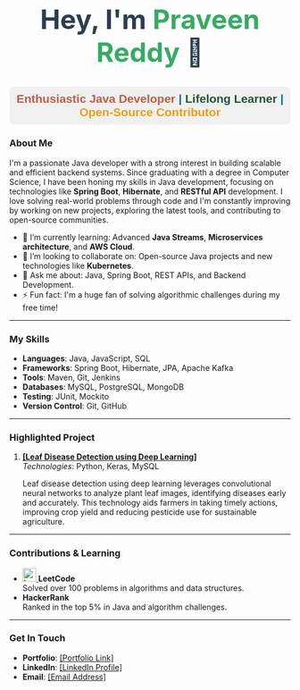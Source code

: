 <html lang="en">
<head>
    <meta charset="UTF-8">
    <meta name="viewport" content="width=device-width, initial-scale=1.0">
    <link rel="stylesheet" href="https://cdnjs.cloudflare.com/ajax/libs/font-awesome/6.0.0-beta3/css/all.min.css">
    <link rel="stylesheet" href="https://cdn.jsdelivr.net/gh/devicons/devicon@v2.14.0/devicon.min.css">
</head>
<body>
    <h1 style="color: #2C3E50; font-size: 48px; text-align: center; font-weight: bold;">
        Hey, I'm <span style="color: #35ac63;">Praveen Reddy</span> 👋
    </h1>
    <h2 style="color: #007396; background-color: #f0f0f0; padding: 10px; border-radius: 8px; text-align: center; font-weight: bold; font-family: Arial, sans-serif;">
        <span style="color: #c75c44;">Enthusiastic Java Developer</span> | 
        <span style="color: #215737;">Lifelong Learner</span> | 
        <span style="color: #F39C12;">Open-Source Contributor</span>
    </h2>
    <h3>About Me</h3>
    <p>
        I'm a passionate Java developer with a strong interest in building scalable and 
        efficient backend systems. Since graduating with a degree in Computer Science, 
        I have been honing my skills in Java development, focusing on technologies like 
        <strong>Spring Boot</strong>, <strong>Hibernate</strong>, and <strong>RESTful API</strong> development. I love solving real-world problems through code and I'm
        constantly improving by working on new projects, exploring the latest tools, and 
        contributing to open-source communities.
    </p>
    <ul>
        <li>🌱 I’m currently learning: Advanced <strong>Java Streams</strong>, <strong>Microservices architecture</strong>, and <strong>AWS Cloud</strong>.</li>
        <li>👯 I’m looking to collaborate on: Open-source Java projects and new technologies like <strong>Kubernetes</strong>.</li>
        <li>💬 Ask me about: Java, Spring Boot, REST APIs, and Backend Development.</li>
        <li>⚡ Fun fact: I'm a huge fan of solving algorithmic challenges during my free time!</li>
    </ul>
    <hr>
    <h3>My Skills</h3>
    <ul>
        <li><strong><i class="fas fa-code" style="color:#5A9; font-size: 18px;"></i> Languages</strong>:   
            <i class="devicon-java-plain" style="color:#007396; font-size: 24px;"></i> Java, 
            <i class="devicon-javascript-plain" style="color:#F0DB4F; font-size: 24px;"></i> JavaScript, 
            <i class="devicon-sqlite-plain" style="color:#003B57; font-size: 24px;"></i> SQL
        </li>
        <li><strong><i class="fas fa-cubes" style="color:#FF5733; font-size: 18px;"></i> Frameworks</strong>:   
            <i class="devicon-spring-plain" style="color:#6DB33F; font-size: 24px;"></i> Spring Boot, 
            <i class="fas fa-database" style="color:#E74C3C; font-size: 24px;"></i> Hibernate, 
            <i class="fas fa-project-diagram" style="color:#27AE60; font-size: 24px;"></i> JPA, 
            <i class="devicon-apachekafka-original" style="color:#231F20; font-size: 24px;"></i> Apache Kafka
        </li>
        <li><strong><i class="fas fa-tools" style="color:#F39C12; font-size: 18px;"></i> Tools</strong>:   
            <i class="devicon-apache-plain" style="color:#D22128; font-size: 24px;"></i> Maven, 
            <i class="devicon-git-plain" style="color:#F05032; font-size: 24px;"></i> Git, 
            <i class="devicon-jenkins-line" style="color:#D24939; font-size: 24px;"></i> Jenkins
        </li>
        <li><strong><i class="fas fa-database" style="color:#2980B9; font-size: 18px;"></i> Databases</strong>: 
            <i class="devicon-mysql-plain" style="color:#4479A1; font-size: 24px;"></i> MySQL, 
            <i class="devicon-postgresql-plain" style="color:#336791; font-size: 24px;"></i> PostgreSQL, 
            <i class="devicon-mongodb-plain" style="color:#4DB33D; font-size: 24px;"></i> MongoDB
        </li>
        <li><strong><i class="fas fa-vial" style="color:#9B59B6; font-size: 18px;"></i> Testing</strong>: 
            <i class="devicon-java-plain" style="color:#007396; font-size: 24px;"></i> JUnit, 
            <i class="fas fa-check-circle" style="color:#27AE60; font-size: 24px;"></i> Mockito
        </li>
        <li><strong><i class="fas fa-code-branch" style="color:#E67E22; font-size: 18px;"></i> Version Control</strong>: 
            <i class="devicon-git-plain" style="color:#F05032; font-size: 24px;"></i> Git, 
            <i class="devicon-github-original" style="color:#333; font-size: 24px;"></i> GitHub
        </li>
    </ul>
    <hr>
    <h3>Highlighted Project</h3>
    <ol>
        <li>
            <strong><a href="https://github.com/praveenkumarreddy18/leaf-disease-detection">[Leaf Disease Detection using Deep Learning]</a></strong><br>
            <em>Technologies</em>: Python, Keras, MySQL<br>
            <p>Leaf disease detection using deep learning leverages convolutional 
            neural networks to analyze plant leaf images, identifying diseases early and 
            accurately. This technology aids farmers in taking timely actions, 
            improving crop yield and reducing pesticide use for sustainable agriculture.</p>
        </li>
    </ol>
    <hr>
    <h3>Contributions & Learning</h3>
    <ul>
        <li>
            <a href="your_leetcode_profile_link" target="_blank">
                <img src="https://upload.wikimedia.org/wikipedia/commons/1/19/LeetCode_logo_black.png" alt="LeetCode" style="width:24px; height:24px;">
            </a>
            <strong>LeetCode</strong><br>
            Solved over 100 problems in algorithms and data structures.
        </li>
        <li>
            <a href="https://www.hackerrank.com/profile/guddampraveen" target="_blank">
                <i class="fab fa-hackerrank" style="font-size:24px;"></i>
            </a>
            <strong>HackerRank</strong><br>
            Ranked in the top 5% in Java and algorithm challenges.
        </li>
    </ul>
    <hr>
    <h3>Get In Touch</h3>
    <ul>
        <li><strong>Portfolio</strong>: 
            <a href="https://leetcode.com/u/praveenreddy18/" target="_blank">
                <i class="fas fa-link"></i> [Portfolio Link]
            </a>
        </li>
        <li><strong>LinkedIn</strong>: 
            <a href="https://www.linkedin.com/in/praveenreddy4/" target="_blank">
                <i class="fab fa-linkedin"></i> [LinkedIn Profile]
            </a>
        </li>
        <li><strong>Email</strong>: 
            <a href="mailto:guddampraveen@gmail.com">
                <i class="fas fa-envelope"></i> [Email Address]
            </a>
        </li>
    </ul>
</body>
</html>


